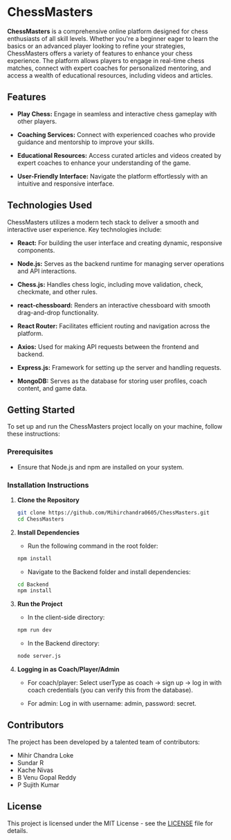 # ChessMasters

**ChessMasters** is a comprehensive online platform designed for chess enthusiasts of all skill levels. Whether you're a beginner eager to learn the basics or an advanced player looking to refine your strategies, ChessMasters offers a variety of features to enhance your chess experience. The platform allows players to engage in real-time chess matches, connect with expert coaches for personalized mentoring, and access a wealth of educational resources, including videos and articles.

## Features

- **Play Chess:** Engage in seamless and interactive chess gameplay with other players.
  
- **Coaching Services:** Connect with experienced coaches who provide guidance and mentorship to improve your skills.
  
- **Educational Resources:** Access curated articles and videos created by expert coaches to enhance your understanding of the game.
  
- **User-Friendly Interface:** Navigate the platform effortlessly with an intuitive and responsive interface.

## Technologies Used

ChessMasters utilizes a modern tech stack to deliver a smooth and interactive user experience. Key technologies include:

- **React:** For building the user interface and creating dynamic, responsive components.
  
- **Node.js:** Serves as the backend runtime for managing server operations and API interactions.
  
- **Chess.js:** Handles chess logic, including move validation, check, checkmate, and other rules.
  
- **react-chessboard:** Renders an interactive chessboard with smooth drag-and-drop functionality.
  
- **React Router:** Facilitates efficient routing and navigation across the platform.
  
- **Axios:** Used for making API requests between the frontend and backend.
  
- **Express.js:** Framework for setting up the server and handling requests.
  
- **MongoDB:** Serves as the database for storing user profiles, coach content, and game data.

## Getting Started

To set up and run the ChessMasters project locally on your machine, follow these instructions:

### Prerequisites

- Ensure that Node.js and npm are installed on your system.

### Installation Instructions

1. **Clone the Repository**

   ```bash
   git clone https://github.com/Mihirchandra0605/ChessMasters.git
   cd ChessMasters
   ```

2. **Install Dependencies**

   - Run the following command in the root folder:

   ```bash
   npm install
   ```

   - Navigate to the Backend folder and install dependencies:

   ```bash
   cd Backend
   npm install
   ```

3. **Run the Project**

   - In the client-side directory:

   ```bash
   npm run dev
   ```

   - In the Backend directory:

   ```bash
   node server.js
   ```

4. **Logging in as Coach/Player/Admin**

   - For coach/player: Select userType as coach -> sign up -> log in with coach credentials (you can verify this from the database).
   
   - For admin: Log in with username: admin, password: secret.

## Contributors

The project has been developed by a talented team of contributors:

- Mihir Chandra Loke
- Sundar R
- Kache Nivas
- B Venu Gopal Reddy
- P Sujith Kumar

## License

This project is licensed under the MIT License - see the [LICENSE](LICENSE) file for details.
